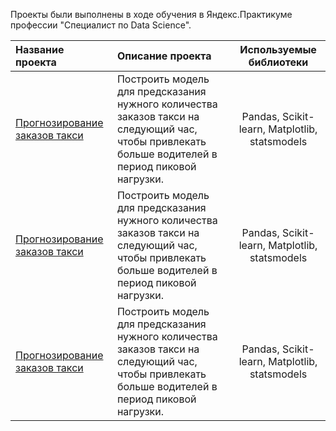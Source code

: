 Проекты были выполнены в ходе обучения в Яндекс.Практикуме профессии "Специалист по Data Science".

| Название проекта| Описание проекта | Используемые библиотеки |
| :-------------------- | :--------------------- |:---------------------------:|
| [Прогнозирование заказов такси](taxi_orders) |Построить модель для предсказания нужного количества заказов такси на следующий час, чтобы привлекать больше водителей в период пиковой нагрузки.| Рandas, Scikit-learn, Matplotlib, statsmodels|
| [Прогнозирование заказов такси](taxi_orders) |Построить модель для предсказания нужного количества заказов такси на следующий час, чтобы привлекать больше водителей в период пиковой нагрузки.| Рandas, Scikit-learn, Matplotlib, statsmodels|
| [Прогнозирование заказов такси](taxi_orders) |Построить модель для предсказания нужного количества заказов такси на следующий час, чтобы привлекать больше водителей в период пиковой нагрузки.| Рandas, Scikit-learn, Matplotlib, statsmodels|
